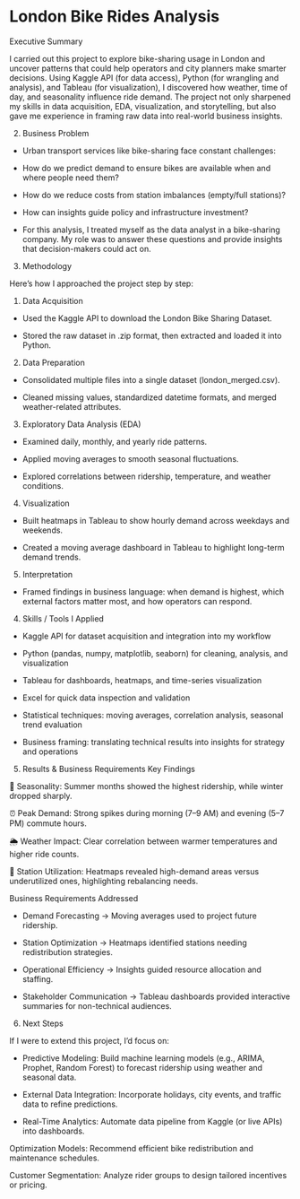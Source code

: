 # London Bike Rides Analysis

Executive Summary

I carried out this project to explore bike-sharing usage in London and uncover patterns that could help operators and city planners make smarter decisions. Using Kaggle API (for data access), Python (for wrangling and analysis), and Tableau (for visualization), I discovered how weather, time of day, and seasonality influence ride demand. The project not only sharpened my skills in data acquisition, EDA, visualization, and storytelling, but also gave me experience in framing raw data into real-world business insights.

2. Business Problem

- Urban transport services like bike-sharing face constant challenges:

- How do we predict demand to ensure bikes are available when and where people need them?

- How do we reduce costs from station imbalances (empty/full stations)?

- How can insights guide policy and infrastructure investment?

- For this analysis, I treated myself as the data analyst in a bike-sharing company. My role was to answer these questions and provide  insights that decision-makers could act on.

3. Methodology

 Here’s how I approached the project step by step:

1. Data Acquisition

- Used the Kaggle API to download the London Bike Sharing Dataset.

-  Stored the raw dataset in .zip format, then extracted and loaded it into Python.

2.  Data Preparation

-  Consolidated multiple files into a single dataset (london_merged.csv).

-  Cleaned missing values, standardized datetime formats, and merged weather-related attributes.

3.  Exploratory Data Analysis (EDA)

- Examined daily, monthly, and yearly ride patterns.

- Applied moving averages to smooth seasonal fluctuations.

- Explored correlations between ridership, temperature, and weather conditions.

4. Visualization

- Built heatmaps in Tableau to show hourly demand across weekdays and weekends.

- Created a moving average dashboard in Tableau to highlight long-term demand trends.

5. Interpretation

- Framed findings in business language: when demand is highest, which external factors matter most, and how operators can respond.

4. Skills / Tools I Applied

- Kaggle API for dataset acquisition and integration into my workflow

- Python (pandas, numpy, matplotlib, seaborn) for cleaning, analysis, and visualization

- Tableau for dashboards, heatmaps, and time-series visualization

- Excel for quick data inspection and validation

- Statistical techniques: moving averages, correlation analysis, seasonal trend evaluation

- Business framing: translating technical results into insights for strategy and operations

5. Results & Business Requirements
Key Findings

🚴 Seasonality: Summer months showed the highest ridership, while winter dropped sharply.

⏰ Peak Demand: Strong spikes during morning (7–9 AM) and evening (5–7 PM) commute hours.

🌦️ Weather Impact: Clear correlation between warmer temperatures and higher ride counts.

📍 Station Utilization: Heatmaps revealed high-demand areas versus underutilized ones, highlighting rebalancing needs.

Business Requirements Addressed

- Demand Forecasting → Moving averages used to project future ridership.

- Station Optimization → Heatmaps identified stations needing redistribution strategies.

- Operational Efficiency → Insights guided resource allocation and staffing.

- Stakeholder Communication → Tableau dashboards provided interactive summaries for non-technical audiences.

6. Next Steps

If I were to extend this project, I’d focus on:

- Predictive Modeling: Build machine learning models (e.g., ARIMA, Prophet, Random Forest) to forecast ridership using weather and seasonal data.

- External Data Integration: Incorporate holidays, city events, and traffic data to refine predictions.

- Real-Time Analytics: Automate data pipeline from Kaggle (or live APIs) into dashboards.

Optimization Models: Recommend efficient bike redistribution and maintenance schedules.

Customer Segmentation: Analyze rider groups to design tailored incentives or pricing.
